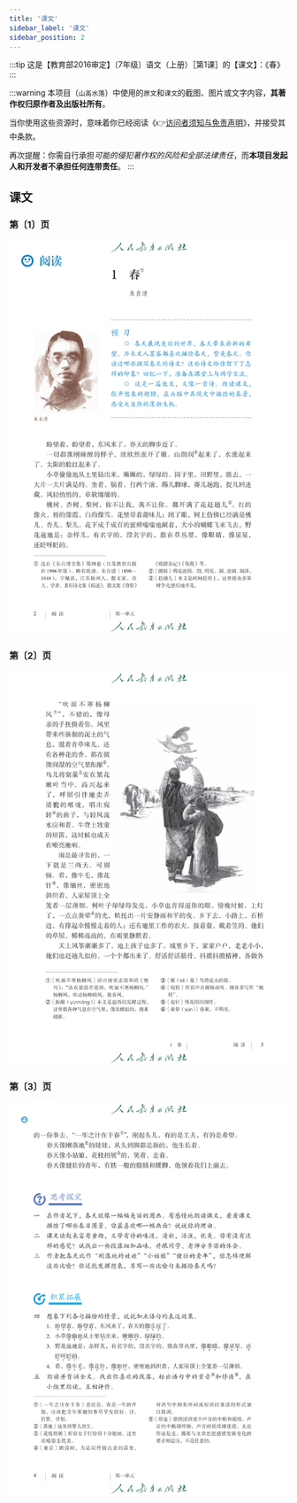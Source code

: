 ```yaml
---
title: '课文'
sidebar_label: '课文'
sidebar_position: 2
---
```


:::tip
这是【教育部2016审定】〔7年级〕语文（上册）［第1课］的【课文】：《春》
:::

:::warning
本项目（`山高水落`）中使用的`原文`和`课文`的截图、图片或文字内容，**其著作权归原作者及出版社所有**。

当你使用这些资源时，意味着你已经阅读《👉[访问者须知与免责声明](/#访问者须知与免责声明)》，并接受其中条款。

再次提醒：你需自行承担*可能的侵犯著作权的风险和全部法律责任*，而**本项目发起人和开发者不承担任何连带责任**。
:::

## 课文

### 第〔1〕页

![教材课文截图01](./assets/textbook-01.png)

### 第〔2〕页

![教材课文截图02](./assets/textbook-02.png)

### 第〔3〕页

![教材课文截图03](./assets/textbook-03.png)

